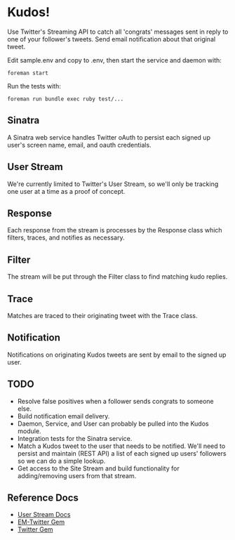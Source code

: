 # Kudos!

Use Twitter's Streaming API to catch all 'congrats' messages sent in reply to one of your follower's tweets. Send email notification about that original tweet.

Edit sample.env and copy to .env, then start the service and daemon with:

    foreman start

Run the tests with:

    foreman run bundle exec ruby test/...

## Sinatra

A Sinatra web service handles Twitter oAuth to persist each signed up user's screen name, email, and oauth credentials.

## User Stream

We're currently limited to Twitter's User Stream, so we'll only be tracking one user at a time as a proof of concept.

## Response

Each response from the stream is processes by the Response class which filters, traces, and notifies as necessary.

## Filter

The stream will be put through the Filter class to find matching kudo replies.

## Trace

Matches are traced to their originating tweet with the Trace class.

## Notification

Notifications on originating Kudos tweets are sent by email to the signed up user.

## TODO

- Resolve false positives when a follower sends congrats to someone else.
- Build notification email delivery.
- Daemon, Service, and User can probably be pulled into the Kudos module.
- Integration tests for the Sinatra service.
- Match a Kudos tweet to the user that needs to be notified. We'll need to persist and maintain (REST API) a list of each signed up users' followers so we can do a simple lookup.
- Get access to the Site Stream and build functionality for adding/removing users from that stream.

## Reference Docs

+ [User Stream Docs](https://dev.twitter.com/docs/streaming-apis/streams/user)
+ [EM-Twitter Gem](https://github.com/spagalloco/em-twitter)
+ [Twitter Gem](https://github.com/sferik/twitter)